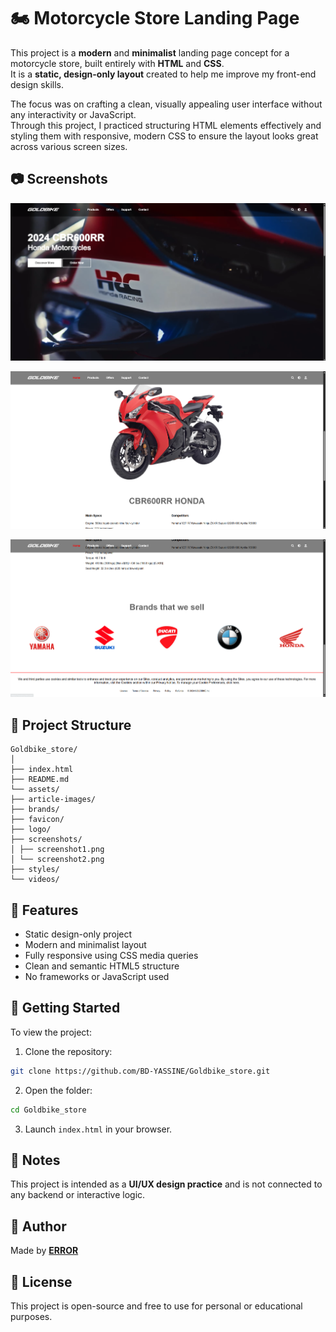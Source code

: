 # 🏍️ Motorcycle Store Landing Page

This project is a **modern** and **minimalist** landing page concept for a motorcycle store, built entirely with **HTML** and **CSS**.  
It is a **static, design-only layout** created to help me improve my front-end design skills.

The focus was on crafting a clean, visually appealing user interface without any interactivity or JavaScript.  
Through this project, I practiced structuring HTML elements effectively and styling them with responsive, modern CSS to ensure the layout looks great across various screen sizes.

## 📷 Screenshots

![Homepage Screenshot](/assets/screenshots/Capture%20d’écran%202025-07-13%20034934.png) 

![Main View](/assets/screenshots/Capture%20d’écran%202025-07-13%20034956.png)

![footer](/assets/screenshots/Capture%20d’écran%202025-07-13%20035015.png)

## 📁 Project Structure

```
Goldbike_store/
│
├── index.html
├── README.md
└── assets/
├── article-images/
├── brands/
├── favicon/
├── logo/
├── screenshots/
│ ├── screenshot1.png
│ └── screenshot2.png
├── styles/
└── videos/  
```

## 🌟 Features

- Static design-only project
- Modern and minimalist layout
- Fully responsive using CSS media queries
- Clean and semantic HTML5 structure
- No frameworks or JavaScript used

## 🚀 Getting Started

To view the project:

1. Clone the repository:
```bash
git clone https://github.com/BD-YASSINE/Goldbike_store.git
```

2. Open the folder:
```bash
cd Goldbike_store
```

3. Launch `index.html` in your browser.

## 📌 Notes

This project is intended as a **UI/UX design practice** and is not connected to any backend or interactive logic.

## 👤 Author

Made by [**ERROR**](https://github.com/BD-YASSINE)

## 📃 License

This project is open-source and free to use for personal or educational purposes.
